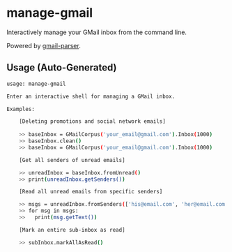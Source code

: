 # manage-gmail

Interactively manage your GMail inbox from the command line.

Powered by [gmail-parser](../python/gmail-parser.md).

## Usage (Auto-Generated)

```bash
usage: manage-gmail

Enter an interactive shell for managing a GMail inbox.

Examples:

    [Deleting promotions and social network emails]
      
    >> baseInbox = GMailCorpus('your_email@gmail.com').Inbox(1000)
    >> baseInbox.clean()
    >> baseInbox = GMailCorpus('your_email@gmail.com').Inbox(1000)

    [Get all senders of unread emails]

    >> unreadInbox = baseInbox.fromUnread()
    >> print(unreadInbox.getSenders())

    [Read all unread emails from specific senders]

    >> msgs = unreadInbox.fromSenders(['his@email.com', 'her@email.com']).getMessages()
    >> for msg in msgs:
    >>   print(msg.getText())

    [Mark an entire sub-inbox as read]

    >> subInbox.markAllAsRead()


```

